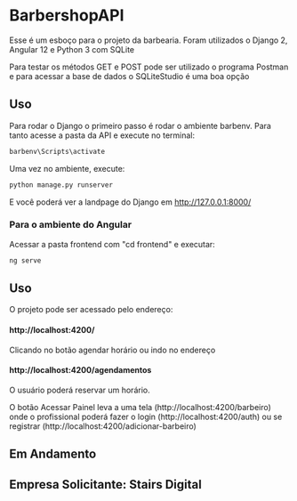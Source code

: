 # BarbershopAPI

Esse é um esboço para o projeto da barbearia.
Foram utilizados o Django 2, Angular 12 e Python 3 com SQLite

Para testar os métodos GET e POST pode ser utilizado o programa Postman e para acessar a base de dados o SQLiteStudio é uma boa opção

## Uso

Para rodar o Django o primeiro passo é rodar o ambiente barbenv. Para tanto acesse a pasta da API e execute no terminal:

```bash
barbenv\Scripts\activate
```
Uma vez no ambiente, execute:

```bash
python manage.py runserver
```
E você poderá ver a landpage do Django em http://127.0.0.1:8000/

### Para o ambiente do Angular

Acessar a pasta frontend com "cd frontend" e executar:

```bash
ng serve
```

## Uso

O projeto pode ser acessado pelo endereço:

#### http://localhost:4200/

Clicando no botão agendar horário ou indo no endereço 
#### http://localhost:4200/agendamentos

O usuário poderá reservar um horário.

O botão Acessar Painel leva a uma tela (http://localhost:4200/barbeiro) onde o profissional poderá fazer o login (http://localhost:4200/auth) ou se registrar (http://localhost:4200/adicionar-barbeiro)

## Em Andamento

## Empresa Solicitante: Stairs Digital
